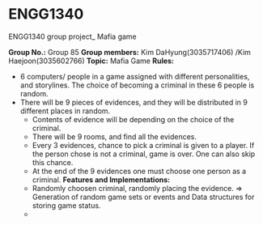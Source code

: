 # ENGG1340
ENGG1340 group project_ Mafia game

**Group No.:** Group 85
**Group members:** Kim DaHyung(3035717406) /Kim Haejoon(3035602766)
**Topic:** Mafia Game
**Rules:**
- 6 computers/ people in a game assigned with different personalities, and storylines. The choice of becoming a criminal in these 6 people is random.
- There will be 9 pieces of evidences, and they will be distributed in 9 different places in random.
    - Contents of evidence will be depending on the choice of the criminal.
    - There will be 9 rooms, and find all the evidences. 
    - Every 3 evidences, chance to pick a criminal is given to a player. If the person chose is not a criminal, game is over. One can also skip this chance.
    - At the end of the 9 evidences one must choose one person as a criminal. 
**Features and Implementations:**
    - Randomly choosen criminal, randomly placing the evidence. => Generation of random game sets or events and Data structures for storing game status.
    - 
